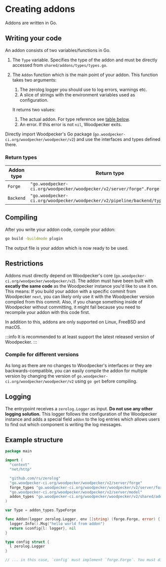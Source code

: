 # Creating addons

Addons are written in Go.

## Writing your code

An addon consists of two variables/functions in Go.

1. The `Type` variable. Specifies the type of the addon and must be directly accessed from `shared/addons/types/types.go`.
2. The `Addon` function which is the main point of your addon.
   This function takes two arguments:

   1. The zerolog logger you should use to log errors, warnings etc.
   2. A slice of strings with the environment variables used as configuration.

   It returns two values:

   1. The actual addon. For type reference see [table below](#return-types).
   2. An error. If this error is not `nil`, Woodpecker exits.

Directly import Woodpecker's Go package (`go.woodpecker-ci.org/woodpecker/woodpecker/v2`) and use the interfaces and types defined there.

### Return types

| Addon type | Return type                                                                     |
| ---------- | ------------------------------------------------------------------------------- |
| `Forge`    | `"go.woodpecker-ci.org/woodpecker/woodpecker/v2/server/forge".Forge`            |
| `Backend`   | `"go.woodpecker-ci.org/woodpecker/woodpecker/v2/pipeline/backend/types".Backend` |

## Compiling

After you write your addon code, compile your addon:

```sh
go build -buildmode plugin
```

The output file is your addon which is now ready to be used.

## Restrictions

Addons must directly depend on Woodpecker's core (`go.woodpecker-ci.org/woodpecker/woodpecker/v2`).
The addon must have been built with **excatly the same code** as the Woodpecker instance you'd like to use it on. This means: If you build your addon with a specific commit from Woodpecker `next`, you can likely only use it with the Woodpecker version compiled from this commit.
Also, if you change something inside of Woodpecker without committing, it might fail because you need to recompile your addon with this code first.

In addition to this, addons are only supported on Linux, FreeBSD and macOS.

:::info
It is recommended to at least support the latest released version of Woodpecker.
:::

### Compile for different versions

As long as there are no changes to Woodpecker's interfaces or they are backwards-compatible, you can easily compile the addon for multiple version by changing the version of `go.woodpecker-ci.org/woodpecker/woodpecker/v2` using `go get` before compiling.

## Logging

The entrypoint receives a `zerolog.Logger` as input. **Do not use any other logging solution.** This logger follows the configuration of the Woodpecker instance and adds a special field `addon` to the log entries which allows users to find out which component is writing the log messages.

## Example structure

```go
package main

import (
  "context"
  "net/http"

  "github.com/rs/zerolog"
  "go.woodpecker-ci.org/woodpecker/woodpecker/v2/server/forge"
  forge_types "go.woodpecker-ci.org/woodpecker/woodpecker/v2/server/forge/types"
  "go.woodpecker-ci.org/woodpecker/woodpecker/v2/server/model"
  addon_types "go.woodpecker-ci.org/woodpecker/woodpecker/v2/shared/addon/types"
)

var Type = addon_types.TypeForge

func Addon(logger zerolog.Logger, env []string) (forge.Forge, error) {
  logger.Info().Msg("hello world from addon")
  return &config{l: logger}, nil
}

type config struct {
  l zerolog.Logger
}

// ... in this case, `config` must implement `forge.Forge`. You must directly use Woodpecker's packages - see imports above.
```

